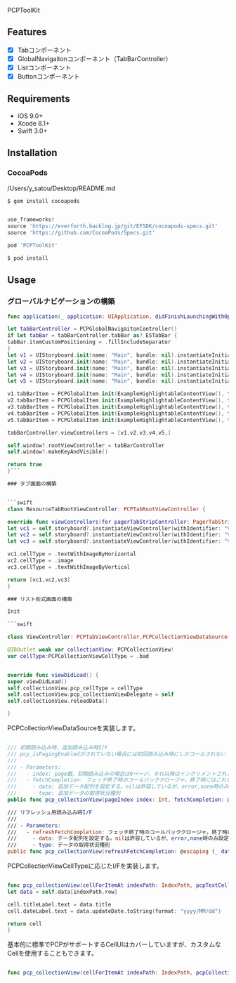PCPToolKit

## Features

- [x] Tabコンポーネント
- [x] GlobalNavigaitonコンポーネント（TabBarController）
- [x] Listコンポーネント
- [x] Buttonコンポーネント

## Requirements

- iOS 9.0+
- Xcode 8.1+
- Swift 3.0+

## Installation

### CocoaPods
/Users/y_satou/Desktop/README.md

```bash
$ gem install cocoapods
```

```ruby

use_frameworks!
source 'https://everforth.backlog.jp/git/EFSDK/cocoapods-specs.git'
source 'https://github.com/CocoaPods/Specs.git'

pod 'PCPToolKit'

```

```bash
$ pod install
```

## Usage

### グローバルナビゲーションの構築


```swift
func application(_ application: UIApplication, didFinishLaunchingWithOptions launchOptions: [UIApplicationLaunchOptionsKey: Any]?) -> Bool {

let tabBarController = PCPGlobalNavigaitonController()
if let tabBar = tabBarController.tabBar as? ESTabBar {
tabBar.itemCustomPositioning = .fillIncludeSeparator
}
let v1 = UIStoryboard.init(name: "Main", bundle: nil).instantiateInitialViewController()!
let v2 = UIStoryboard.init(name: "Main", bundle: nil).instantiateInitialViewController()!
let v3 = UIStoryboard.init(name: "Main", bundle: nil).instantiateInitialViewController()!
let v4 = UIStoryboard.init(name: "Main", bundle: nil).instantiateInitialViewController()!
let v5 = UIStoryboard.init(name: "Main", bundle: nil).instantiateInitialViewController()!

v1.tabBarItem = PCPGlobalItem.init(ExampleHighlightableContentView(), title: nil, image: UIImage(named: "home"), selectedImage: UIImage(named: "home_1"))
v2.tabBarItem = PCPGlobalItem.init(ExampleHighlightableContentView(), title: nil, image: UIImage(named: "find"), selectedImage: UIImage(named: "find_1"))
v3.tabBarItem = PCPGlobalItem.init(ExampleHighlightableContentView(), title: nil, image: UIImage(named: "photo"), selectedImage: UIImage(named: "photo_1"))
v4.tabBarItem = PCPGlobalItem.init(ExampleHighlightableContentView(), title: nil, image: UIImage(named: "favor"), selectedImage: UIImage(named: "favor_1"))
v5.tabBarItem = PCPGlobalItem.init(ExampleHighlightableContentView(), title: nil, image: UIImage(named: "me"), selectedImage: UIImage(named: "me_1"))

tabBarController.viewControllers = [v1,v2,v3,v4,v5,]

self.window?.rootViewController = tabBarController
self.window?.makeKeyAndVisible()

return true
}```

### タブ画面の構築


```swift
class ResourceTabRootViewController: PCPTabRootViewController {

```


```swift
override func viewControllers(for pagerTabStripController: PagerTabStripViewController) -> [UIViewController] {
let vc1 = self.storyboard?.instantiateViewController(withIdentifier: "ViewController1") as! ViewController
let vc2 = self.storyboard?.instantiateViewController(withIdentifier: "ViewController2") as! ViewController
let vc3 = self.storyboard?.instantiateViewController(withIdentifier: "ViewController3") as! ViewController

vc1.cellType = .textWithImageByHorizontal
vc2.cellType = .image
vc3.cellType = .textWithImageByVertical

return [vc1,vc2,vc3]
}

### リスト形式画面の構築

Init

```swift

class ViewController: PCPTabViewController,PCPCollectionViewDataSource{

@IBOutlet weak var collectionView: PCPCollectionView!
var cellType:PCPCollectionViewCellType = .bad
```


```swift

override func viewDidLoad() {
super.viewDidLoad()
self.collectionView.pcp_cellType = cellType
self.collectionView.pcp_collectionViewDelegate = self
self.collectionView.reloadData()

}
```

PCPCollectionViewDataSourceを実装します。


```swift

/// 初期読み込み時、追加読み込み時I/F
/// pcp_isPagingEnabledがされていない場合には初回読み込み時にしかコールされない
///
/// - Parameters:
///   - index: page数。初期読み込みの場合は0ページ、それ以降はインクリメントされる
///   - fetchCompletion: フェッチ終了時のコールバッククロージャ。終了時にはこれをコールする。コールしない場合の動作は保証しない。
///     - data: 追加データ配列を設定する。nilは許容しているが、error,none時のみ設定可能とする。
///     - type: 追加データの取得状況種別
public func pcp_collectionView(pageIndex index: Int, fetchCompletion: @escaping PCPDataSourseFetchCompletionBlock)

/// リフレッシュ用読み込み時I/F
///
/// - Parameters:
///   - refreshFetchCompletion: フェッチ終了時のコールバッククロージャ。終了時にはこれをコールする。コールしない場合の動作は保証しない。
///     - data: データ配列を設定する。nilは許容しているが、error,none時のみ設定可能とする。
///     - type: データの取得状況種別
public func pcp_collectionView(refreshFetchCompletion: @escaping (_ data: [Any]?, _ type: PCPFetchCompletionType) -> Void)


```

PCPCollectionViewCellTypeに応じたI/Fを実装します。


```swift

func pcp_collectionView(cellForItemAt indexPath: IndexPath, pcpTextCell cell: PCPTextCell) -> PCPTextCell {
let data = self.data[indexPath.row]

cell.titleLabel.text = data.title
cell.dateLabel.text = data.updateDate.toString(format: "yyyy/MM/dd")

return cell
}

```


基本的に標準でPCPがサポートするCellUIはカバーしていますが、カスタムなCellを使用することもできます。
```swift

func pcp_collectionView(cellForItemAt indexPath: IndexPath, pcpCollectionViewCell cell: PCPCollectionCell) -> PCPCollectionCell

```

